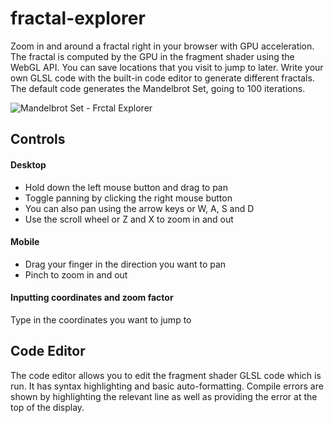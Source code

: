 # fractal-explorer
Zoom in and around a fractal right in your browser with GPU acceleration. The fractal is computed by the GPU in the fragment shader using the WebGL API. You can save locations that you visit to jump to later. Write your own GLSL code with the built-in code editor to generate different fractals. The default code generates the Mandelbrot Set, going to 100 iterations.

![Mandelbrot Set - Frctal Explorer](https://tom-granig.github.io/fractal-explorer/screenshots/fractal1.png)

## Controls
#### Desktop
* Hold down the left mouse button and drag to pan
* Toggle panning by clicking the right mouse button
* You can also pan using the arrow keys or W, A, S and D
* Use the scroll wheel or Z and X to zoom in and out

#### Mobile
* Drag your finger in the direction you want to pan
* Pinch to zoom in and out

#### Inputting coordinates and zoom factor
Type in the coordinates you want to jump to

## Code Editor
The code editor allows you to edit the fragment shader GLSL code which is run. It has syntax highlighting and basic auto-formatting. Compile errors are shown by highlighting the relevant line as well as providing the error at the top of the display.
